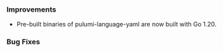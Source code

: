 ### Improvements

- Pre-built binaries of pulumi-language-yaml are now built with Go 1.20.

### Bug Fixes

